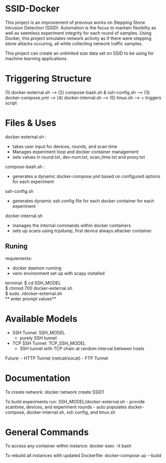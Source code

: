 # SSID-Docker

This project is an improvement of previous works on Stepping Stone Intrusion Detection (SSID). Automation is the focus to mantain flexibilty as well as seemless experiment integrity for each round of samples. Using Docker, this project simulates network activity as if there were stepping stone attacks occuring, all while collecting network traffic samples. 

This project can create an unlimited size data set on SSID to be using for machine learning applications.

# Triggering Structure
(1) docker-external.sh --> 
(2) compose-bash.sh & ssh-config.sh --> 
(3) docker-compose.yml --> 
(4) docker-internal.sh --> 
(5) tmux.sh
--> = triggers script

# Files & Uses
docker-external.sh : 
* takes user input for devices, rounds, and scan time
* Manages experiment loop and docker container management
* sets values in round.txt, dev-num.txt, scan_time.txt and proxy.txt

compose-bash.sh : 
* generates a dynamic docker-compose.yml based on configured options for each experiment

ssh-config.sh
* generates dynamic ssh config file for each docker container for each experiment

docker-internal.sh
* manages the internal commands within docker containers
* sets up scans using tcpdump, first device always attacker container

## Runing

requiements:
* docker daemon running
* venv environment set up with scapy installed


terminal:
$ cd SSH_MODEL  
$ chmod 700 docker-external.sh  
$ sudo ./docker-external.sh  
** enter prompt values**


# Available Models

- SSH Tunnel: SSH_MODEL
    * purely SSH tunnel
- TCP SSH Tunnel: TCP_SSH_MODEL
    * SSH tunnel with TCP chain at random interval between hosts

Future:
    - HTTP Tunnel (netcat/socat)
    - FTP Tunnel


# Documentation

To create network:
    docker network create SSID1

To build experiments run: SSH_MODEL/docker-external.sh
    - provide scantime, devices, and experiment rounds
    - auto populates docker-compose, docker-internal.sh, ssh config, and tmux.sh


# General Commands

To access any container within instance:
    docker exec -it <container ID> bash

To rebuild all instances with updated Dockerfile: 
    docker-compose up --build

